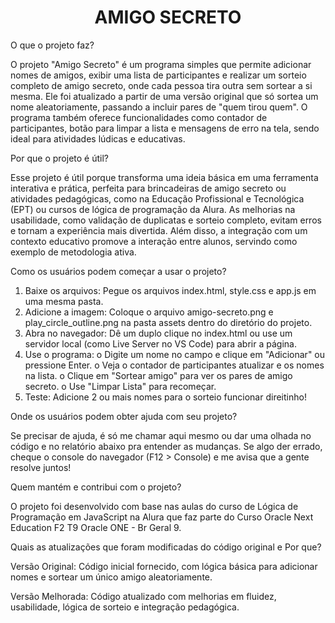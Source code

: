 <h1 align="center"> AMIGO SECRETO </h1>

O que o projeto faz?

O projeto "Amigo Secreto" é um programa simples que permite adicionar nomes de amigos, exibir uma lista de participantes e realizar um sorteio completo de amigo secreto, onde cada pessoa tira outra sem sortear a si mesma. Ele foi atualizado a partir de uma versão original que só sortea um nome aleatoriamente, passando a incluir pares de "quem tirou quem". O programa também oferece funcionalidades como contador de participantes, botão para limpar a lista e mensagens de erro na tela, sendo ideal para atividades lúdicas e educativas.
 
Por que o projeto é útil?

Esse projeto é útil porque transforma uma ideia básica em uma ferramenta interativa e prática, perfeita para brincadeiras de amigo secreto ou atividades pedagógicas, como na Educação Profissional e Tecnológica (EPT) ou cursos de lógica de programação da Alura. As melhorias na usabilidade, como validação de duplicatas e sorteio completo, evitam erros e tornam a experiência mais divertida. Além disso, a integração com um contexto educativo promove a interação entre alunos, servindo como exemplo de metodologia ativa.

Como os usuários podem começar a usar o projeto?

1.	Baixe os arquivos: Pegue os arquivos index.html, style.css e app.js em uma mesma pasta.
2.	Adicione a imagem: Coloque o arquivo amigo-secreto.png e play_circle_outline.png na pasta assets dentro do diretório do projeto.
3.	Abra no navegador: Dê um duplo clique no index.html ou use um servidor local (como Live Server no VS Code) para abrir a página.
4.	Use o programa: 
o	Digite um nome no campo e clique em "Adicionar" ou pressione Enter.
o	Veja o contador de participantes atualizar e os nomes na lista.
o	Clique em "Sortear amigo" para ver os pares de amigo secreto.
o	Use "Limpar Lista" para recomeçar.
5.	Teste: Adicione 2 ou mais nomes para o sorteio funcionar direitinho!

Onde os usuários podem obter ajuda com seu projeto?

Se precisar de ajuda, é só me chamar aqui mesmo ou dar uma olhada no código e no relatório abaixo pra entender as mudanças. Se algo der errado, cheque o console do navegador (F12 > Console) e me avisa que a gente resolve juntos! 

Quem mantém e contribui com o projeto?

O projeto foi desenvolvido com base nas aulas do curso de Lógica de Programação em JavaScript na Alura que faz parte do Curso Oracle Next Education F2 T9 Oracle ONE - Br Geral 9.

Quais as atualizações que foram modificadas do código original e Por que?

Versão Original: Código inicial fornecido, com lógica básica para adicionar nomes e sortear um único amigo aleatoriamente.

Versão Melhorada: Código atualizado com melhorias em fluidez, usabilidade, lógica de sorteio e integração pedagógica.


